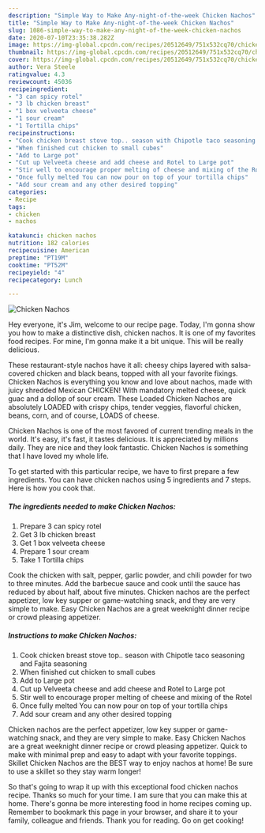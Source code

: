 ```yaml
---
description: "Simple Way to Make Any-night-of-the-week Chicken Nachos"
title: "Simple Way to Make Any-night-of-the-week Chicken Nachos"
slug: 1086-simple-way-to-make-any-night-of-the-week-chicken-nachos
date: 2020-07-10T23:35:38.282Z
image: https://img-global.cpcdn.com/recipes/20512649/751x532cq70/chicken-nachos-recipe-main-photo.jpg
thumbnail: https://img-global.cpcdn.com/recipes/20512649/751x532cq70/chicken-nachos-recipe-main-photo.jpg
cover: https://img-global.cpcdn.com/recipes/20512649/751x532cq70/chicken-nachos-recipe-main-photo.jpg
author: Vera Steele
ratingvalue: 4.3
reviewcount: 45036
recipeingredient:
- "3 can spicy rotel"
- "3 lb chicken breast"
- "1 box velveeta cheese"
- "1 sour cream"
- "1 Tortilla chips"
recipeinstructions:
- "Cook chicken breast stove top.. season with Chipotle taco seasoning and Fajita seasoning"
- "When finished cut chicken to small cubes"
- "Add to Large pot"
- "Cut up Velveeta cheese and add cheese and Rotel to Large pot"
- "Stir well to encourage proper melting of cheese and mixing of the Rotel"
- "Once fully melted You can now pour on top of your tortilla chips"
- "Add sour cream and any other desired topping"
categories:
- Recipe
tags:
- chicken
- nachos

katakunci: chicken nachos 
nutrition: 182 calories
recipecuisine: American
preptime: "PT19M"
cooktime: "PT52M"
recipeyield: "4"
recipecategory: Lunch

---
```



![Chicken Nachos](https://img-global.cpcdn.com/recipes/20512649/751x532cq70/chicken-nachos-recipe-main-photo.jpg)

Hey everyone, it's Jim, welcome to our recipe page. Today, I'm gonna show you how to make a distinctive dish, chicken nachos. It is one of my favorites food recipes. For mine, I'm gonna make it a bit unique. This will be really delicious.

These restaurant-style nachos have it all: cheesy chips layered with salsa-covered chicken and black beans, topped with all your favorite fixings. Chicken Nachos is everything you know and love about nachos, made with juicy shredded Mexican CHICKEN! With mandatory melted cheese, quick guac and a dollop of sour cream. These Loaded Chicken Nachos are absolutely LOADED with crispy chips, tender veggies, flavorful chicken, beans, corn, and of course, LOADS of cheese.

Chicken Nachos is one of the most favored of current trending meals in the world. It's easy, it's fast, it tastes delicious. It is appreciated by millions daily. They are nice and they look fantastic. Chicken Nachos is something that I have loved my whole life.


To get started with this particular recipe, we have to first prepare a few ingredients. You can have chicken nachos using 5 ingredients and 7 steps. Here is how you cook that.

<!--inarticleads1-->

##### The ingredients needed to make Chicken Nachos:

1. Prepare 3 can spicy rotel
1. Get 3 lb chicken breast
1. Get 1 box velveeta cheese
1. Prepare 1 sour cream
1. Take 1 Tortilla chips


Cook the chicken with salt, pepper, garlic powder, and chili powder for two to three minutes. Add the barbecue sauce and cook until the sauce has reduced by about half, about five minutes. Chicken nachos are the perfect appetizer, low key supper or game-watching snack, and they are very simple to make. Easy Chicken Nachos are a great weeknight dinner recipe or crowd pleasing appetizer. 

<!--inarticleads2-->

##### Instructions to make Chicken Nachos:

1. Cook chicken breast stove top.. season with Chipotle taco seasoning and Fajita seasoning
1. When finished cut chicken to small cubes
1. Add to Large pot
1. Cut up Velveeta cheese and add cheese and Rotel to Large pot
1. Stir well to encourage proper melting of cheese and mixing of the Rotel
1. Once fully melted You can now pour on top of your tortilla chips
1. Add sour cream and any other desired topping


Chicken nachos are the perfect appetizer, low key supper or game-watching snack, and they are very simple to make. Easy Chicken Nachos are a great weeknight dinner recipe or crowd pleasing appetizer. Quick to make with minimal prep and easy to adapt with your favorite toppings. Skillet Chicken Nachos are the BEST way to enjoy nachos at home! Be sure to use a skillet so they stay warm longer! 

So that's going to wrap it up with this exceptional food chicken nachos recipe. Thanks so much for your time. I am sure that you can make this at home. There's gonna be more interesting food in home recipes coming up. Remember to bookmark this page in your browser, and share it to your family, colleague and friends. Thank you for reading. Go on get cooking!
